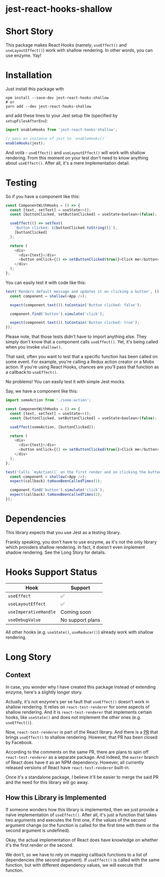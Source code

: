 jest-react-hooks-shallow
====

Short Story
====

This package makes React Hooks (namely, `useEffect()` and `useLayoutEffect()`) work with shallow rendering. In other words, you can use enzyme. Yay! 

Installation
====

Just install this package with

```
npm install --save-dev jest-react-hooks-shallow
# or
yarn add --dev jest-react-hooks-shallow
```

 and add these lines to your Jest setup file (specified by `setupFilesAfterEnv`):

```js 
import enableHooks from 'jest-react-hooks-shallow';

// pass an instance of jest to `enableHooks()`
enableHooks(jest);
```

And voilà - `useEffect()` and `useLayoutEffect()` will work with shallow rendering. From this moment on your test don't need to know anything about `useEffect()`. After all, it's a mere implementation detail.

Testing
====

So if you have a component like this:

```js
const ComponentWithHooks = () => {
  const [text, setText] = useState<>();
  const [buttonClicked, setButtonClicked] = useState<boolean>(false);

  useEffect(() => setText(
    `Button clicked: ${buttonClicked.toString()}`), 
    [buttonClicked]
  );

  return (
    <div>
      <div>{text}</div>
      <button onClick={() => setButtonClicked(true)}>Click me</button>
    </div>
  );
};
```

You can easily test it with code like this:

```js
test('Renders default message and updates it on clicking a button', () => {
  const component = shallow(<App />);

  expect(component.text()).toContain('Button clicked: false');

  component.find('button').simulate('click');

  expect(component.text()).toContain('Button clicked: true');
});
```

Please note, that those tests didn't have to import anything else. They simply don't know that a component calls `useEffect()`. Yet, it's being called when you invoke `shallow()`.

That said, often you want to test that a specific function has been called on some event. For example, you're calling a Redux action creator or a Mobx action. If you're using React Hooks, chances are you'll pass that function as a callback to `useEffect()`.

No problems! You can easily test it with simple Jest mocks.

Say, we have a component like this:

```js
import someAction from './some-action';

const ComponentWithHooks = () => {
  const [text, setText] = useState<>();
  const [buttonClicked, setButtonClicked] = useState<boolean>(false);

  useEffect(someAction, [buttonClicked]);

  return (
    <div>
      <div>{text}</div>
      <button onClick={() => setButtonClicked(true)}>Click me</button>
    </div>
  );
};
```

```js
test('Calls `myAction()` on the first render and on clicking the button`', () => {
  const component = shallow(<App />);
  expect(callback).toHaveBeenCalledTimes(1);

  component.find('button').simulate('click');
  expect(callback).toHaveBeenCalledTimes(2);
});
```

Dependencies
====

This library expects that you use Jest as a testing library. 

Frankly speaking, you don't have to use enzyme, as it's not the only library which providers shallow rendering. In fact, it doesn't even implement shadow rendering. See the Long Story for details.

Hooks Support Status
====
|Hook|Support|
|-----|------|
|`useEffect`|✅|
|`useLayoutEffect`|✅|
|`useImperativeHandle`|Coming soon|
|`useDebugValue`|No support plans|

All other hooks (e.g. `useState()`, `useReducer()`) already work with shallow rendering.


Long Story
====

Context
----

In case, you wonder why I have created this package instead of extending enzyme, here's a slightly longer story.

Actually, it's not enzyme's per se fault that `useEffect()` doesn't work in shallow rendering. It relies on `react-test-renderer` for some aspects of shallow rendering. And it is `react-test-renderer` that implements certain hooks, like `useState()` and does not implement the other ones (e.g. `useEffect()`).

Now, `react-test-renderer` is part of the React library. And there is a [PR](https://github.com/facebook/react/pull/16168) that brings `useEffect()` to shallow rendering. However, that PR has been closed by Facebook. 

According to the comments on the same PR, there are plans to spin off `react-test-renderer` as a separate package. And indeed, the `master` branch of React does have it as an NPM dependency. However, all currently released versions of React have `react-test-renderer` built-in.

Once it's a standalone package, I believe it'll be easier to merge the said PR and the need for this library will go away.

How this Library is Implemented
----

If someone wonders how this library is implemented, then we just provide a naïve implementation of `useEffect()`. After all, it's just a function that takes two arguments and executes the first one, if the values of the second argument change (or the function is called for the first time with them or the second argument is undefined).

Okay, the actual implementation of React does have knowledge on whether it's the first render or the second. 

We don't, so we have to rely on mapping callback functions to a list of dependencies (the second argument). If `useEffect()` is called with the same function, but with different dependency values, we will execute that function.
